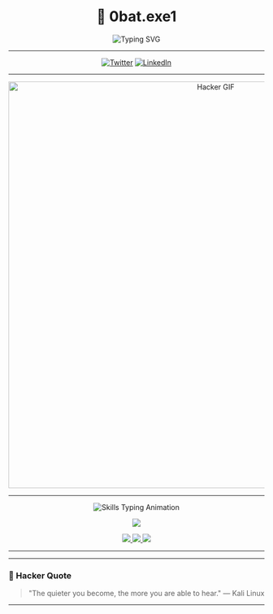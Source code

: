 <h1 align="center">👾 0bat.exe1</h1>
<p align="center">
  <img src="https://readme-typing-svg.herokuapp.com?font=Fira+Code&duration=2500&pause=500&color=dc143c&center=true&vCenter=true&width=435&lines=Cyber+Security+Researcher;Bug+Hunter;Exploit+Developer;Always+Learning+%26+Breaking" alt="Typing SVG" />
</p>

---

<p align="center">
<a href="https://twitter.com/0batexe1"><img src="https://img.shields.io/badge/Twitter-1DA1F2?style=flat-square&logo=twitter" alt="Twitter"></a>
<a href="https://linkedin.com/in/feritbarankaya"><img src="https://img.shields.io/badge/LinkedIn-0077B5?style=flat-square&logo=linkedin" alt="LinkedIn"></a>
</p>

---

<p align="center">
  <img src="https://media1.giphy.com/media/v1.Y2lkPTc5MGI3NjExZ3poNDRiZjEyOXQ2NGJwMGl4OTc1cnBzajhwMHZrNG80ZzBkOGFjaCZlcD12MV9pbnRlcm5hbF9naWZfYnlfaWQmY3Q9Zw/xTcnSWYZvafyhEACBO/giphy.gif" width="800" alt="Hacker GIF">
</p>

---


<p align="center">
  <img src="https://readme-typing-svg.herokuapp.com?font=Fira+Code&weight=600&size=22&pause=1200&color=dc143c&center=true&vCenter=true&multiline=true&width=700&height=120&lines=%24+nmap+-sV+-A+target.com;>+BurpSuite+%7C+Repeater+%7C+Intruder;>+sqlmap+-u+target.com+--dbs;>+metasploit-framework+exploit+multi/handler;>+Wireshark+-+Deep+Packet+Inspection;>+Reverse+Engineering+%26+Malware+Analysis" alt="Skills Typing Animation" />
</p>

<p align="center">
  <img src="https://skillicons.dev/icons?i=python,linux,bash,git,kali,docker,arduino,raspberrypi" />
</p>

<p align="center">
  <a href="https://cve.mitre.org/">
    <img src="https://img.shields.io/badge/CVEs-Database-FF0000?style=for-the-badge&logo=datadog&logoColor=white" />
  </a>
  <a href="https://thehackernews.com/">
    <img src="https://img.shields.io/badge/The%20Hacker%20News-Latest-000000?style=for-the-badge&logo=Tor-Browser&logoColor=white" />
  </a>
  <a href="https://www.exploit-db.com/">
    <img src="https://img.shields.io/badge/Exploit%20DB-PoCs-orange?style=for-the-badge&logo=hackaday&logoColor=white" />
  </a>
</p>

---

---

### 🧠 Hacker Quote
> "The quieter you become, the more you are able to hear." — Kali Linux

---

